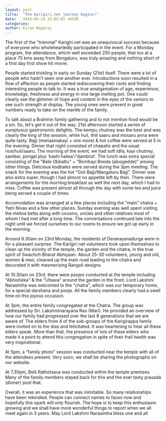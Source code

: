 ```yaml
---
layout: post
title:  "The Karigiri.net journey begins!"
date:   2016-05-24 15:02:01 +0530
categories: 
author: Kiran Nagaraj
---
```

The first of the "triennial" Karigiri.net was an unequivocal success because of everyone who wholeheartedly participated in the event. For a Monday program, the attendance, which well exceeded 250 people, that too at a place 75 kms away from Bengaluru, was truly amazing and nothing short of a first day first show hit movie.

People started trickling in early on Sunday (21st) itself. There were a lot of people who hadn't seen one another ever. Introductions soon resulted in a flow of affection as people started rediscovering their roots and finding interesting people to talk to. It was a true amalgamation of age, experience, knowledge, freshness and energy in one large melting pot. One could clearly see the glimmer of hope and content in the eyes of the seniors to see such strength at display. The young ones were present in great numbers ready to take on the mantle of the family.

To talk about a Brahmin family gathering and to not mention food would be a sin. So, let's get it out of the way. 21st afternoon started a series of sumptuous gastronomic delights. The kempu chutney was the best and was clearly the king of the session, while huli, thili saaru and mosaru anna were quite tasty.  Bajji (menasinakayi + one more) & hot coffee were served at 5 in the evening. Dinner that night consisted of chapatis and the usual rice/huli/saaru. The morning of the event, we had soft idlis, kayi chutney, sambar, pongal plus 'kashi halwa'/'dambrot'. The lunch was extra special consisting of the "Bele Obbattu" + "Bombayi Bonda (aloogedde)" among other things. Delicious kodbales were served during the 3pm meeting. The snack for the evening was the hot "Goli Bajji/Mangaluru Bajji". Dinner was also extra super, though I had almost no appetite left by then. There were arrangements for the morning breakfast as well the next day, which I had to miss. Coffee was present almost all through the day with some tea and juice being served a couple of times.

Accomodation was arranged at a few places including the "main" chatra + Yatri Nivas and a few other places. Sunday evening was well spent visiting the melina betta along with cousins, uncles and other relatives most of whom I had met after a long time. The conversations continued late into the night until we forced ourselves to our rooms to ensure we got up early in the morning.

Around 6.30am on 23rd Monday, the residents of Devarayanadurga were in for a pleasant surprise. The Karigiri.net volunteers took upon themselves to clean up the vicinity of the temple, the garden and the chatra, in the true spirit of Swachch Bharat Abhiyaan. About 25-30 volunteers, young and old, women & men, cleaned up the main road leading to the chatra and decorated it with mesmerizing Rangoli designs.

At 10.30am on 23rd, there were poojes conducted at the temple including "Abhisheka" & the "Utsava" around the garden in the front. Lord Lakshmi Narasimha was welcomed to the "chatra", which was our temporary home, for a special darshana and pooje. All the family members clearly had a swell time on this joyous occasion.

At 3pm, the entire family congregated at the Chatra. The group was addressed by Sri. Lakshminarayana Rao (Mari). He provided an overview of how our family had progressed over the last 8 generations that we are aware of. The elders from 4 of the sub-groups of the Karigirappa family were invited on to the dias and felicitated. It was heartening to hear all these elders speak. More than that, the presence of lots of these elders who made it a point to attend this congregation in spite of their frail health was very inspirational. 

At 5pm, a "family photo" session was conducted near the temple with all of the attendees present. Very soon, we shall be sharing the photographs on our website.

At 7.30pm, Belli Rathotsava was conducted within the temple premises. Many of the family members stayed back for this and the ever tasty prasada (dinner) post that. 

Overall, it was an experience that was inimitable. So many relationships have been rekindled. People can connect names to faces now and hopefully this spark will only flourish. The hope is to keep this enthusiasm growing and we shall have more wonderful things to report when we all meet again in 3 years. May Lord Lakshmi Narasimha bless one and all.